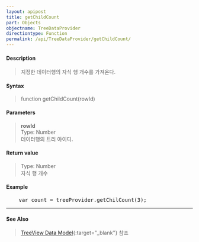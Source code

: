 ```yaml
---
layout: apipost
title: getChildCount
part: Objects
objectname: TreeDataProvider
directiontype: Function
permalink: /api/TreeDataProvider/getChildCount/
---
```



#### Description

> 지정한 데이터행의 자식 행 개수를 가져온다.  

#### Syntax

> function getChildCount(rowId)  

#### Parameters

> **rowId**  
> Type: Number  
> 데이터행의 트리 아이디.  

#### Return value

> Type: Number  
> 자식 행 개수  

#### Example

<pre class="prettyprint">
    var count = treeProvider.getChilCount(3);
</pre>

---

#### See Also

> [TreeView Data Model](http://demo.realgrid.net/Demo/TreeDataModel){:target="_blank"} 참조   